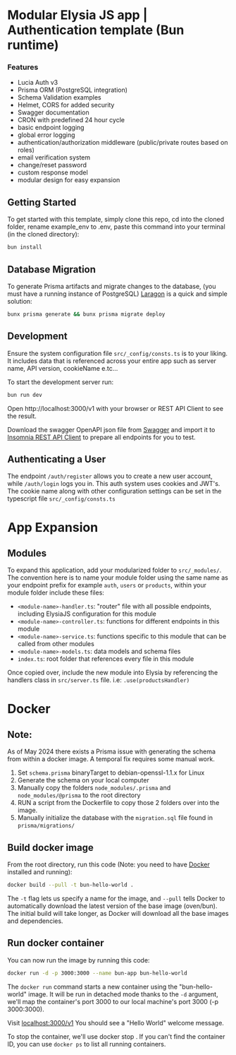 # Modular Elysia JS app | Authentication template (Bun runtime)

### Features
- Lucia Auth v3
- Prisma ORM (PostgreSQL integration)
- Schema Validation examples
- Helmet, CORS for added security
- Swagger documentation
- CRON with predefined 24 hour cycle
- basic endpoint logging
- global error logging
- authentication/authorization middleware (public/private routes based on roles)
- email verification system
- change/reset password
- custom response model
- modular design for easy expansion



## Getting Started
To get started with this template, simply clone this repo, cd into the cloned folder, rename example_env to .env, paste this command into your terminal (in the cloned directory):
```bash
bun install
```

## Database Migration
To generate Prisma artifacts and migrate changes to the database, (you must have a running instance of PostgreSQL) [Laragon](https://laragon.org) is a quick and simple solution:
```bash
bunx prisma generate && bunx prisma migrate deploy
```


## Development
Ensure the system configuration file `src/_config/consts.ts` is to your liking. It includes data that is referenced across your entire app such as server name, API version, cookieName e.tc...

To start the development server run:
```bash
bun run dev
```

Open http://localhost:3000/v1 with your browser or REST API Client to see the result.

Download the swagger OpenAPI json file from [Swagger](http://localhost:3000/v1/swagger) and import it to
[Insomnia REST API Client](https://insomnia.rest) to prepare all endpoints for you to test.


## Authenticating a User
The endpoint `/auth/register` allows you to create a new user account, while `/auth/login` logs you in.
This auth system uses cookies and JWT's.
The cookie name along with other configuration settings can be set in the typescript file `src/_config/consts.ts`


# App Expansion
## Modules
To expand this application, add your modularized folder to `src/_modules/`.
The convention here is to name your module folder using the same name as your endpoint prefix for example `auth`, `users` or `products`, within your module folder include these files:
- `<module-name>-handler.ts`: "router" file with all possible endpoints, including ElysiaJS configuration for this module
- `<module-name>-controller.ts`: functions for different endpoints in this module
- `<module-name>-service.ts`: functions specific to this module that can be called from other modules
- `<module-name>-models.ts`: data models and schema  files
- `index.ts`: root folder that references every file in this module

Once copied over, include the new module into Elysia by referencing the handlers class in `src/server.ts` file. i.e: `.use(productsHandler)`

# Docker
## Note:
As of May 2024 there exists a Prisma issue with generating the schema from within a docker image. A temporal fix requires some manual work.
1. Set `schema.prisma` binaryTarget to debian-openssl-1.1.x for Linux
2. Generate the schema on your local computer
3. Manually copy the folders `node_modules/.prisma` and `node_modules/@prisma` to the root directory
4. RUN a script from the Dockerfile to copy those 2 folders over into the image.
5. Manually initialize the database with the `migration.sql` file found in `prisma/migrations/`

## Build docker image
From the root directory, run this code (Note: you need to have [Docker]('https://docker.io') installed and running):
```bash
docker build --pull -t bun-hello-world .
```
The `-t` flag lets us specify a name for the image, and `--pull` tells Docker to automatically download the latest version of the base image (oven/bun). The initial build will take longer, as Docker will download all the base images and dependencies.

## Run docker container
You can now run the image by running this code:
```bash
docker run -d -p 3000:3000 --name bun-app bun-hello-world
```

The `docker run` command starts a new container using the "bun-hello-world" image. It will be run in detached mode thanks to the `-d` argument, we'll map the container's port 3000 to our local machine's port 3000 (-p 3000:3000).

Visit [localhost:3000/v1]('http://localhost:3000/v1') You should see a "Hello World" welcome message.

To stop the container, we'll use docker stop <container-id>. If you can't find the container ID, you can use `docker ps` to list all running containers.